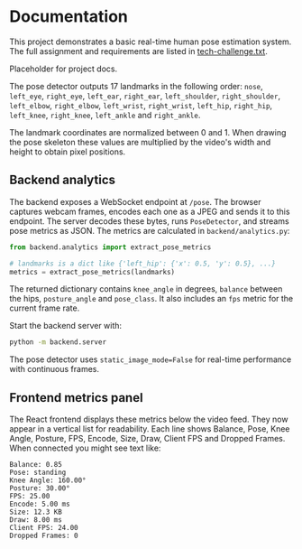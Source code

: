 # Documentation

This project demonstrates a basic real-time human pose estimation system. The
full assignment and requirements are listed in
[tech-challenge.txt](tech-challenge.txt).

Placeholder for project docs.

The pose detector outputs 17 landmarks in the following order:
``nose``, ``left_eye``, ``right_eye``, ``left_ear``, ``right_ear``,
``left_shoulder``, ``right_shoulder``, ``left_elbow``, ``right_elbow``,
``left_wrist``, ``right_wrist``, ``left_hip``, ``right_hip``, ``left_knee``,
``right_knee``, ``left_ankle`` and ``right_ankle``.

The landmark coordinates are normalized between 0 and 1. When drawing the
pose skeleton these values are multiplied by the video's width and height to
obtain pixel positions.

## Backend analytics

The backend exposes a WebSocket endpoint at `/pose`. The browser captures
webcam frames, encodes each one as a JPEG and sends it to this endpoint. The
server decodes these bytes, runs `PoseDetector`, and streams pose metrics as
JSON. The metrics are calculated in `backend/analytics.py`:

```python
from backend.analytics import extract_pose_metrics

# landmarks is a dict like {'left_hip': {'x': 0.5, 'y': 0.5}, ...}
metrics = extract_pose_metrics(landmarks)
```

The returned dictionary contains ``knee_angle`` in degrees,
``balance`` between the hips, ``posture_angle`` and ``pose_class``.
It also includes an ``fps`` metric for the current frame rate.

Start the backend server with:

```bash
python -m backend.server
```

The pose detector uses `static_image_mode=False` for real-time
performance with continuous frames.

## Frontend metrics panel

The React frontend displays these metrics below the video feed. They now appear
in a vertical list for readability. Each line shows Balance, Pose, Knee Angle,
Posture, FPS, Encode, Size, Draw, Client FPS and Dropped Frames. When
connected you might see text like:

```text
Balance: 0.85
Pose: standing
Knee Angle: 160.00°
Posture: 30.00°
FPS: 25.00
Encode: 5.00 ms
Size: 12.3 KB
Draw: 8.00 ms
Client FPS: 24.00
Dropped Frames: 0
```
